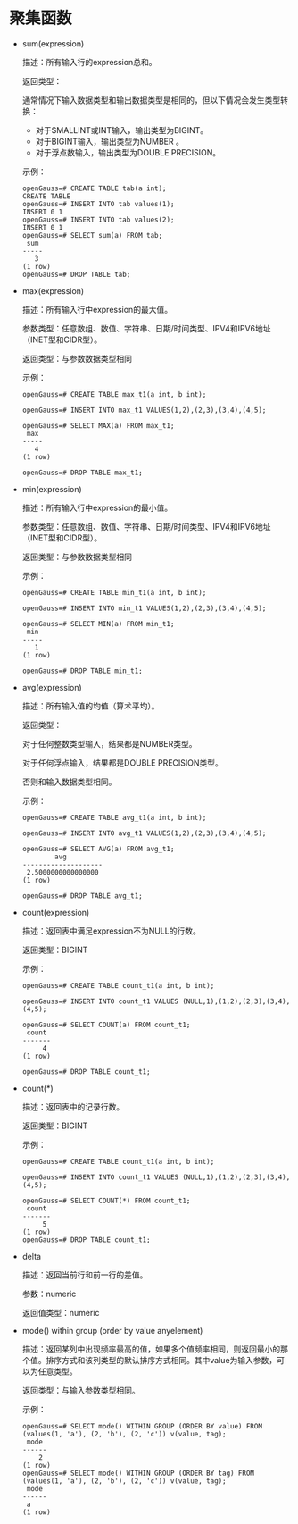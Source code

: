 # 聚集函数

-   sum\(expression\)

    描述：所有输入行的expression总和。

    返回类型：

    通常情况下输入数据类型和输出数据类型是相同的，但以下情况会发生类型转换：

    -   对于SMALLINT或INT输入，输出类型为BIGINT。
    -   对于BIGINT输入，输出类型为NUMBER 。
    -   对于浮点数输入，输出类型为DOUBLE PRECISION。

    示例：

    ```
    openGauss=# CREATE TABLE tab(a int); 
    CREATE TABLE 
    openGauss=# INSERT INTO tab values(1); 
    INSERT 0 1 
    openGauss=# INSERT INTO tab values(2); 
    INSERT 0 1 
    openGauss=# SELECT sum(a) FROM tab; 
     sum  
    ----- 
       3 
    (1 row) 
    openGauss=# DROP TABLE tab;
    ```

-   max\(expression\)

    描述：所有输入行中expression的最大值。

    参数类型：任意数组、数值、字符串、日期/时间类型、IPV4和IPV6地址（INET型和CIDR型）。

    返回类型：与参数数据类型相同

    示例：

    ```
    openGauss=# CREATE TABLE max_t1(a int, b int); 
     
    openGauss=# INSERT INTO max_t1 VALUES(1,2),(2,3),(3,4),(4,5); 
     
    openGauss=# SELECT MAX(a) FROM max_t1; 
     max  
    ----- 
       4 
    (1 row) 
     
    openGauss=# DROP TABLE max_t1;
    ```

-   min\(expression\)

    描述：所有输入行中expression的最小值。

    参数类型：任意数组、数值、字符串、日期/时间类型、IPV4和IPV6地址（INET型和CIDR型）。

    返回类型：与参数数据类型相同

    示例：

    ```
    openGauss=# CREATE TABLE min_t1(a int, b int); 
     
    openGauss=# INSERT INTO min_t1 VALUES(1,2),(2,3),(3,4),(4,5); 
     
    openGauss=# SELECT MIN(a) FROM min_t1; 
     min  
    ----- 
       1 
    (1 row) 
     
    openGauss=# DROP TABLE min_t1;
    ```

-   avg\(expression\)

    描述：所有输入值的均值（算术平均）。

    返回类型：

    对于任何整数类型输入，结果都是NUMBER类型。

    对于任何浮点输入，结果都是DOUBLE PRECISION类型。

    否则和输入数据类型相同。

    示例：

    ```
    openGauss=# CREATE TABLE avg_t1(a int, b int); 
     
    openGauss=# INSERT INTO avg_t1 VALUES(1,2),(2,3),(3,4),(4,5); 
     
    openGauss=# SELECT AVG(a) FROM avg_t1; 
            avg          
    -------------------- 
     2.5000000000000000 
    (1 row) 
     
    openGauss=# DROP TABLE avg_t1;
    ```

-   count\(expression\)

    描述：返回表中满足expression不为NULL的行数。

    返回类型：BIGINT

    示例：

    ```
    openGauss=# CREATE TABLE count_t1(a int, b int); 
     
    openGauss=# INSERT INTO count_t1 VALUES (NULL,1),(1,2),(2,3),(3,4),(4,5); 
     
    openGauss=# SELECT COUNT(a) FROM count_t1; 
     count  
    ------- 
         4 
    (1 row) 
     
    openGauss=# DROP TABLE count_t1;
    ```

-   count\(\*\)

    描述：返回表中的记录行数。

    返回类型：BIGINT

    示例：

    ```
    openGauss=# CREATE TABLE count_t1(a int, b int); 
     
    openGauss=# INSERT INTO count_t1 VALUES (NULL,1),(1,2),(2,3),(3,4),(4,5); 
     
    openGauss=# SELECT COUNT(*) FROM count_t1; 
     count  
    ------- 
         5 
    (1 row) 
    openGauss=# DROP TABLE count_t1;
    ```

-   delta

    描述：返回当前行和前一行的差值。

    参数：numeric

    返回值类型：numeric

-   mode\(\) within group \(order by value anyelement\)

    描述：返回某列中出现频率最高的值，如果多个值频率相同，则返回最小的那个值。排序方式和该列类型的默认排序方式相同。其中value为输入参数，可以为任意类型。

    返回类型：与输入参数类型相同。

    示例：

    ```
    openGauss=# SELECT mode() WITHIN GROUP (ORDER BY value) FROM (values(1, 'a'), (2, 'b'), (2, 'c')) v(value, tag); 
     mode 
    ------ 
        2 
    (1 row) 
    openGauss=# SELECT mode() WITHIN GROUP (ORDER BY tag) FROM (values(1, 'a'), (2, 'b'), (2, 'c')) v(value, tag); 
     mode 
    ------ 
     a 
    (1 row)
    ```


